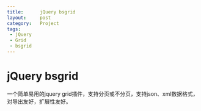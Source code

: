 ```yaml
--- 
title:      jQuery bsgrid
layout:     post
category:   Project
tags: 
 - jQuery
 - Grid
 - bsgrid
---
```


jQuery bsgrid
=============

一个简单易用的jquery grid插件，支持分页或不分页，支持json、xml数据格式，对导出友好，扩展性友好。
